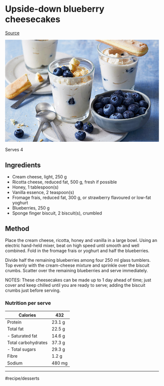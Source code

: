 # Upside-down blueberry cheesecakes
[Source](https://www.totalwellbeingdiet.com/au/recipes/healthy-dessert-recipes/upside-down-blueberry-cheesecakes/)

![](assets/05e5475222e4c9f4423e3d1fdba3b26e.jpg)

Serves 4

## Ingredients

* Cream cheese, light, 250 g
* Ricotta cheese, reduced fat, 500 g, fresh if possible
* Honey, 1 tablespoon(s)
* Vanilla essence, 2 teaspoon(s)
* Fromage frais, reduced fat, 300 g, or strawberry flavoured or low-fat yoghurt
* Blueberries, 250 g
* Sponge finger biscuit, 2 biscuit(s), crumbled

## Method
Place the cream cheese, ricotta, honey and vanilla in a large bowl. Using an electric hand-held mixer, beat on high speed until smooth and well combined. Fold in the fromage frais or yoghurt and half the blueberries.

Divide half the remaining blueberries among four 250 ml glass tumblers. Top evenly with the cream-cheese mixture and sprinkle over the biscuit crumbs. Scatter over the remaining blueberries and serve immediately.

NOTES: These cheesecakes can be made up to 1 day ahead of time; just cover and keep chilled until you are ready to serve; adding the biscuit crumbs just before serving.

### Nutrition per serve
| Calories            | 432    |
| ------------------- | ------ |
| Protein             | 23.1 g |
| Total fat           | 22.5 g |
| - Saturated fat     | 14.6 g |
| Total carbohydrates | 37.3 g |
| - Total sugars      | 29.3 g |
| Fibre               | 1.2 g  |
| Sodium              | 480 mg |
- - - -
#recipe/desserts
